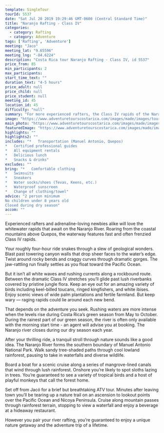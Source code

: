 ```yaml
---
template: SingleTour
tourId: 5537
date: "Sat Jul 20 2019 19:29:46 GMT-0600 (Central Standard Time)"
title: "Naranjo Rafting - Class IV"
categories: 
  - category: Rafting
  - category: Adventure
tags: ['Rafting', 'Adventure']
meeting: "Jaco"
meeting_lat: "9.65596"
meeting_lng: "-84.6224"
description: "Costa Rica tour Naranjo Rafting - Class IV, id 5537"
price_from: 85
min_participants: 2
max_participants: 
start_time_text: ""
duration_text: "4-5 hours"
price_adult: null
price_child: null
price_student: null
meeting_id: 45
location_id: 45
difficulty: "null"
summary: "For more experienced rafters, the Class IV rapids of the Naranjo River boast a great half-day trip…"
image: "https://www.adventuretourscostarica.com/images/made/images/tours/Rafting/Costa_Rica-Rafting-Whitewater-Naranjo-Jaco-Los_Suenos-Adventure-Tours-Costa_Rica5_350_250_c1.jpg"
main_photo: "https://www.adventuretourscostarica.com/images/made/images/tours/Rafting/Costa_Rica-Rafting-Whitewater-Naranjo-Jaco-Los_Suenos-Adventure-Tours-Costa_Rica5_350_250_c1.jpg"
featuredImage: "https://www.adventuretourscostarica.com/images/made/images/tours/Rafting/Costa_Rica-Rafting-Whitewater-Naranjo-Jaco-Los_Suenos-Adventure-Tours-Costa_Rica5_350_250_c1.jpg"
highlights: ""
highlights2: ""
includes: "*   Transportation (Manuel Antonio, Quepos)
*   Certified professional guides
*   All equipment rentals
*   Delicious lunch
*   Snacks & drinks"
excludes: ""
bring: "*   Comfortable clothing
*   Swimsuits
*   Sneakers
*   Water socks/shoes (Tevas, Keens, etc.)
*   Waterproof sunscreen
*   Change of clothing/towel"
advice: "2 person minimum  
No children under 8 years old  
Closed during dry season"
accom: ""
---
```

Experienced rafters and adrenaline-loving newbies alike will love the whitewater rapids that await on the Naranjo River. Roaring from the coastal mountains above Quepos, the waterway features fast and often frenzied Class IV rapids.

Your roughly four-hour ride snakes through a slew of geological wonders. Blast past towering canyon walls that drop sheer faces to the water’s edge. Twist around rocky bends and craggy curves through dramatic gorges. The jaw-rattling run finally settles as you float toward the Pacific Ocean.

But it isn’t all white waves and rushing currents along a rockbound route. Between the dramatic Class IV stretches you’ll glide past lush riverbanks covered by pristine jungle flora. Keep an eye out for an amazing variety of birds including keel-billed toucans, ringed kingfishers, and white ibises. Enjoy scenic views of wide palm plantations and fertile farmland. But keep wary — raging rapids could lie around each new bend.

That depends on the adventure you seek. Rushing waters are more intense when the levels rise during Costa Rica’s green season from May to October. During the rainest part of our green season, the river is often only available with the morning start time - an agent will advise you at booking. The Naranjo river closes during our dry season each year.

After your thrilling ride, a tranquil stroll through nature sounds like a good idea. The Naranjo River forms the southern boundary of Manuel Antonio National Park. Walk sandy tree-shaded paths through cool lowland rainforest, pausing to take in waterfalls and diverse wildlife.

Board a boat for a scenic cruise along a series of mangrove-lined canals that wind through lush rainforest. Onshore you’re likely to spot sloths lazing in trees. You’re guaranteed to see a variety of tropical birds and a host of playful monkeys that call the forest home.

Set off from Jacó for a brief but breathtaking ATV tour. Minutes after leaving town you’ll be tearing up a nature trail on an ascension to lookout points over the Pacific Ocean and Nicoya Peninsula. Cruise along mountain passes through rainforest terrain, stopping to view a waterfall and enjoy a beverage at a hideaway restaurant.

However you pair your river rafting, you’re guaranteed to enjoy a unique nature getaway and the adventure trip of a lifetime.